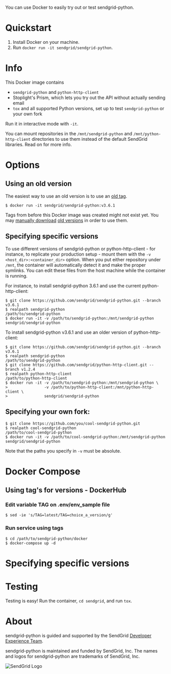 You can use Docker to easily try out or test sendgrid-python.

<a name="Quickstart"></a>
# Quickstart

1. Install Docker on your machine.
2. Run `docker run -it sendgrid/sendgrid-python`.

<a name="Info"></a>
# Info

This Docker image contains
 - `sendgrid-python` and `python-http-client`
 - Stoplight's Prism, which lets you try out the API without actually sending email
 - `tox` and all supported Python versions, set up to test `sendgrid-python` or your own fork

Run it in interactive mode with `-it`.

You can mount repositories in the `/mnt/sendgrid-python` and `/mnt/python-http-client` directories to use them instead of the default SendGrid libraries. Read on for more info.

<a name="Options"></a>
# Options

## Using an old version

The easiest way to use an old version is to use an [old tag](https://github.com/sendgrid/sendgrid-python/releases).

```sh-session
$ docker run -it sendgrid/sendgrid-python:v3.6.1
```

Tags from before this Docker image was created might not exist yet. You may [manually download](#Versions) [old versions](https://github.com/sendgrid/sendgrid-python/releases) in order to use them.

<a name="Versions"></a>
## Specifying specific versions

To use different versions of sendgrid-python or python-http-client - for instance, to replicate your production setup - mount them with the `-v <host_dir>:<container_dir>` option. When you put either repository under `/mnt`, the container will automatically detect it and make the proper symlinks. You can edit these files from the host machine while the container is running.

For instance, to install sendgrid-python 3.6.1 and use the current python-http-client:

```sh-session
$ git clone https://github.com/sendgrid/sendgrid-python.git --branch v3.6.1
$ realpath sendgrid-python
/path/to/sendgrid-python
$ docker run -it -v /path/to/sendgrid-python:/mnt/sendgrid-python sendgrid/sendgrid-python
```

To install sendgrid-python v3.6.1 and use an older version of python-http-client:

```sh-session
$ git clone https://github.com/sendgrid/sendgrid-python.git --branch v3.6.1
$ realpath sendgrid-python
/path/to/sendgrid-python
$ git clone https://github.com/sendgrid/python-http-client.git --branch v1.2.4
$ realpath python-http-client
/path/to/python-http-client
$ docker run -it -v /path/to/sendgrid-python:/mnt/sendgrid-python \
>                -v /path/to/python-http-client:/mnt/python-http-client \
>                sendgrid/sendgrid-python
```

## Specifying your own fork:

```sh-session
$ git clone https://github.com/you/cool-sendgrid-python.git
$ realpath cool-sendgrid-python
/path/to/cool-sendgrid-python
$ docker run -it -v /path/to/cool-sendgrid-python:/mnt/sendgrid-python sendgrid/sendgrid-python
```

Note that the paths you specify in `-v` must be absolute.

# Docker Compose

## Using tag's for versions - DockerHub

### Edit variable TAG on .env/env_sample file

```sh-session
$ sed -ie 's/TAG=latest/TAG=choice_a_version/g'
```
### Run service using tags

```sh-session
$ cd /path/to/sendgrid-python/docker
$ docker-compose up -d
```

# Specifying specific versions

<a name="Testing"></a>
# Testing
Testing is easy!  Run the container, `cd sendgrid`, and run `tox`.

<a name="about"></a>
# About

sendgrid-python is guided and supported by the SendGrid [Developer Experience Team](mailto:dx@sendgrid.com).

sendgrid-python is maintained and funded by SendGrid, Inc. The names and logos for sendgrid-python are trademarks of SendGrid, Inc.

![SendGrid Logo](https://uiux.s3.amazonaws.com/2016-logos/email-logo%402x.png)
